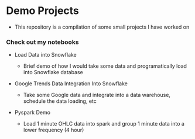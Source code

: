 # Demo Projects

- This repository is a compilation of some small projects I have worked on 

### Check out my notebooks
- Load Data into Snowflake
  - Brief demo of how I would take some data and programatically load into Snowflake database

- Google Trends Data Integration Into Snowflake
  - Take some Google data and integrate into a data warehouse, schedule the data loading, etc

- Pyspark Demo
  - Load 1 minute OHLC data into spark and group 1 minute data into a lower frequency (4 hour)   
